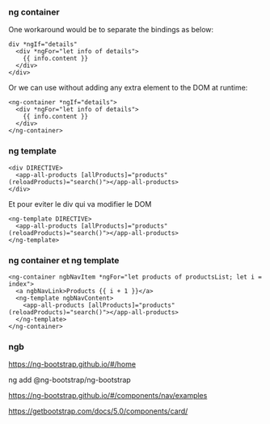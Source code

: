 ### ng container ###
One workaround would be to separate the bindings as below:

```
div *ngIf="details"
  <div *ngFor="let info of details">
    {{ info.content }}
  </div>
</div>
```

Or we can use <ng-container></ng-container> without adding any extra element to the DOM at runtime:

```
<ng-container *ngIf="details">
  <div *ngFor="let info of details">
    {{ info.content }}
  </div>
</ng-container>
```

### ng template ###
```
<div DIRECTIVE>
  <app-all-products [allProducts]="products" (reloadProducts)="search()"></app-all-products>
</div>
```

Et pour eviter le div qui va modifier le DOM

```
<ng-template DIRECTIVE>
  <app-all-products [allProducts]="products" (reloadProducts)="search()"></app-all-products>
</ng-template>
```

### ng container et ng template ###
```
<ng-container ngbNavItem *ngFor="let products of productsList; let i = index">
  <a ngbNavLink>Products {{ i + 1 }}</a>
  <ng-template ngbNavContent>
    <app-all-products [allProducts]="products" (reloadProducts)="search()"></app-all-products>
  </ng-template>
</ng-container>
```

### ngb ###

https://ng-bootstrap.github.io/#/home

ng add @ng-bootstrap/ng-bootstrap

https://ng-bootstrap.github.io/#/components/nav/examples


https://getbootstrap.com/docs/5.0/components/card/


